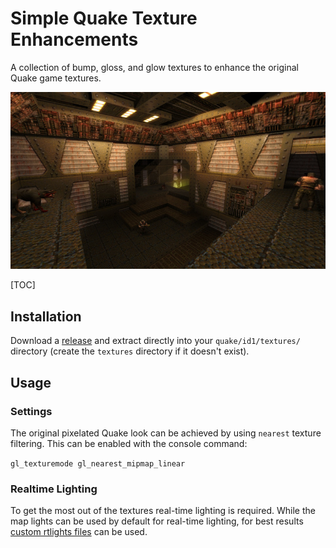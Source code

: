 # Simple Quake Texture Enhancements

A collection of bump, gloss, and glow textures to enhance the original Quake game textures.

<p align="center">
  <img src=".github/dp20190902091158-00-sm.jpg">
</p>

[TOC]

## Installation

Download a [release](https://github.com/hemebond/quake-textures/releases/) and extract directly into your `quake/id1/textures/` directory (create the `textures` directory if it doesn't exist).

## Usage ##

### Settings

The original pixelated Quake look can be achieved by using `nearest` texture filtering. This can be enabled with the console command:

`gl_texturemode gl_nearest_mipmap_linear`

### Realtime Lighting

To get the most out of the textures real-time lighting is required. While the map lights can be used by default for real-time lighting, for best results [custom rtlights files](https://github.com/hemebond/quake-rtlights/) can be used.

